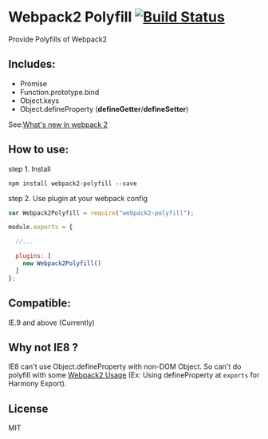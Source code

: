 # Webpack2 Polyfill [![Build Status](https://travis-ci.com/mc-zone/webpack2-polyfill.svg?token=Yy6bJ3JCpXQzAa99s2SH)](https://travis-ci.com/mc-zone/webpack2-polyfill) 

Provide Polyfills of Webpack2

## Includes:
* Promise
* Function.prototype.bind
* Object.keys
* Object.defineProperty (__defineGetter__/__defineSetter__)

See:[What's new in webpack 2](https://gist.github.com/sokra/27b24881210b56bbaff7?utm_source=javascriptweekly&amp;utm_medium=email#minor-breaking-changes)

## How to use:

step 1. Install

`npm install webpack2-polyfill --save`

step 2. Use plugin at your webpack config

```javascript
var Webpack2Polyfill = require("webpack2-polyfill");

module.exports = {

  //...

  plugins: [
    new Webpack2Polyfill()
  ]
};
```

## Compatible:

IE.9 and above (Currently)

## Why not IE8 ?

IE8 can't use Object.defineProperty with non-DOM Object. So can't do polyfill with some [Webpack2 Usage](https://gist.github.com/sokra/27b24881210b56bbaff7?utm_source=javascriptweekly&amp;utm_medium=email#other-polyfills) (Ex: Using defineProperty at `exports` for Harmony Export).

## License

MIT
